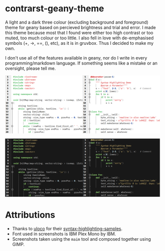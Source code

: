 # contrarst-geany-theme
A light and a dark three colour (excluding background and foreground)
theme for geany based on percieved brightness and trial and error.
I made this theme because most that I found were either too high contrast
or too muted, too much colour or too little. I also fell in love with
de-emphasised symbols (+, ->, ==, (), etc), as it is in gruvbox.
Thus I decided to make my own.

I don't use all of the features available in geany, nor do I write
in every programming/markdown language. If something seems like a mistake
or an oversight, please tell me.

![Light screenshots](light_screenshots.png)

![Dark screenshots](dark_screenshots.png)

# Attributions
- Thanks to [uloco](https://github.com/uloco) for their
[syntax-highlighting-samples](https://github.com/uloco/syntax-highlighting-samples).
- Font used in screenshots is IBM Plex Mono by IBM.
- Screenshots taken using the `maim` tool and composed together using GIMP.
